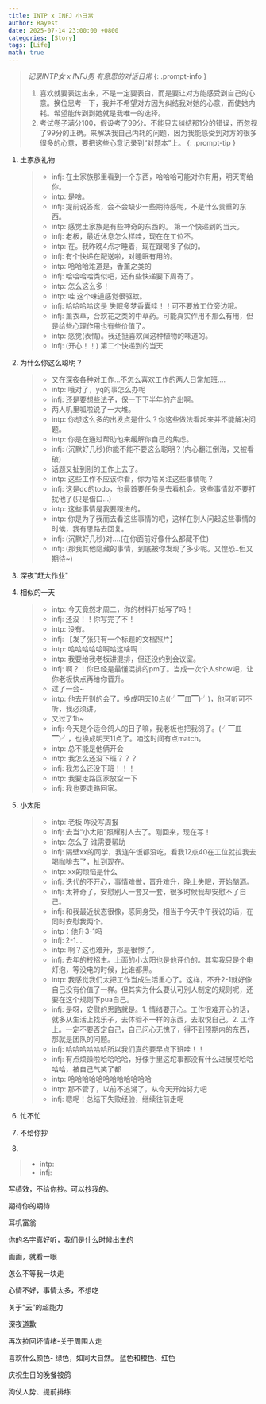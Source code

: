 ```yaml
---
title: INTP x INFJ 小日常
author: Rayest
date: 2025-07-14 23:00:00 +0800
categories: [Story]
tags: [Life]
math: true
---
```


> *记录INTP女 x INFJ男 有意思的对话日常*
{: .prompt-info }
>
> 1. 喜欢就要表达出来，不是一定要表白，而是要让对方能感受到自己的心意。换位思考一下，我并不希望对方因为纠结我对她的心意，而使她内耗。希望能传到到她就是我唯一的选择。
> 2. 考试卷子满分100，假设考了99分。不能只去纠结那1分的错误，而忽视了99分的正确。来解决我自己内耗的问题，因为我能感受到对方的很多很多的心意，要把这些心意记录到“对题本”上。
{: .prompt-tip }

1. 土家族礼物
    > - infj: 在土家族那里看到一个东西，哈哈哈可能对你有用，明天寄给你。
    > - intp: 是啥。
    > - infj: 提前说答案，会不会缺少一些期待感呢，不是什么贵重的东西。
    > - intp: 感觉土家族是有些神奇的东西的。
    > 第一个快递到的当天。
    > - infj: 老板，最近休息怎么样哇，现在在工位不。
    > - intp: 在。我昨晚4点才睡着，现在跟喝多了似的。
    > - infj: 有个快递在配送啦，对睡眠有用的。
    > - intp: 哈哈哈难道是，香薰之类的
    > - infj: 哈哈哈哈类似吧，还有些快递要下周寄了。
    > - intp: 怎么这么多！
    > - intp: 哇 这个味道感觉很驱蚊。
    > - infj: 哈哈哈哈这是 失眠多梦香囊哇！！可不要放工位旁边哦。
    > - infj: 薰衣草，合欢花之类的中草药。可能真实作用不那么有用，但是给些心理作用也有些价值了。
    > - intp: 感觉(表情)。我还挺喜欢闻这种植物的味道的。
    > - infj: (开心！！)
    > 第二个快递到的当天

2. 为什么你这么聪明？
    > - 又在深夜各种对工作...不怎么喜欢工作的两人日常加班....
    > - intp: 哦对了，yq的事怎么办呢
    > - infj: 还是要想些法子，保一下下半年的产出啊。
    > - 两人叽里呱啦说了一大堆。
    > - intp: 你想这么多的出发点是什么？你这些做法看起来并不能解决问题。
    > - intp: 你是在通过帮助他来缓解你自己的焦虑。
    > - infj: (沉默好几秒)你能不能不要这么聪明？(内心翻江倒海，又被看破)
    > - 话题又扯到别的工作上去了。
    > - intp: 这些工作不应该你看，你为啥关注这些事情呢？
    > - infj: 这是dc的todo，他最首要任务是去看机会。这些事情就不要打扰他了(只是借口...)
    > - intp: 这些事情是我要跟进的。
    > - intp: 你是为了我而去看这些事情的吧，这样在别人问起这些事情的时候，我有思路去回复。
    > - infj: (沉默好几秒)对....(在你面前好像什么都藏不住)
    > - infj: (那我其他隐藏的事情，到底被你发现了多少呢。又惶恐..但又期待~)

3. 深夜"赶大作业"

4. 相似的一天

    > - intp: 今天竟然才周二，你的材料开始写了吗！
    > - infj: 还没！！你写完了不！
    > - intp: 没有。
    > - infj: 【发了张只有一个标题的文档照片】
    > - intp: 哈哈哈哈哈啊哈这啥啊！
    > - intp: 我要给我老板讲混排，但还没约到会议室。
    > - infj: 啊？！你已经是最懂混排的pm了。当成一次个人show吧，让你老板快点再给你晋升。
    > - 过了一会~
    > - intp: 他去开别的会了。换成明天10点((╯▔皿▔)╯)，他可听可不听，我必须讲。
    > - 又过了1h~
    > - infj: 今天是个适合鸽人的日子嘛，我老板也把我鸽了。(╯▔皿▔)╯，也换成明天11点了。咱这时间有点match。
    > - intp: 总不能是他俩开会
    > - intp: 我怎么还没下班？？？
    > - infj: 我怎么还没下班！！！
    > - intp: 我要走路回家放空一下
    > - infj: 我也要走路回家。

5. 小太阳

    > - intp: 老板 咋没写周报
    > - infj: 去当“小太阳”照耀别人去了。刚回来，现在写！
    > - intp: 怎么了 谁需要帮助
    > - infj: 隔壁xx的同学，我连午饭都没吃，看我12点40在工位就拉我去喝咖啡去了，扯到现在。
    > - intp: xx的烦恼是什么
    > - infj: 迭代的不开心，事情难做，晋升难升，晚上失眠，开始酗酒。
    > - infj: 太神奇了，安慰别人一套又一套，很多时候我却安慰不了自己。
    > - infj: 和我最近状态很像，感同身受，相当于今天中午我说的话，在同时安慰我两个。
    > - intp：他升3-1吗
    > - infj: 2-1....
    > - intp: 啊？这也难升，那是很惨了。
    > - infj: 去年的校招生。上面的小太阳也是他评价的。其实我只是个电灯泡，等没电的时候，比谁都黑。
    > - intp: 我感觉我们太把工作当成生活重心了。这样，不升2-1就好像自己没有价值了一样。但其实为什么要认可别人制定的规则呢，还要在这个规则下pua自己。
    > - infj: 是呀，安慰的思路就是。1. 情绪要开心。工作很难开心的话，就多从生活上找乐子，去体验不一样的东西，去取悦自己。2. 工作上。一定不要否定自己，自己问心无愧了，得不到预期内的东西，那就是团队的问题。
    > - infj: 哈哈哈哈哈哈所以我们真的要早点下班哇！！
    > - infj: 有点烦躁啦哈哈哈哈，好像手里这坨事都没有什么进展哎哈哈哈哈，被自己气笑了都
    > - intp: 哈哈哈哈哈哈哈哈哈哈哈哈
    > - intp: 那不管了，以前不追溯了，从今天开始努力吧
    > - infj: 嗯呢！总结下失败经验，继续往前走呢

6. 忙不忙
7. 不给你抄
8. 

> - intp:
> - infj:

写绩效，不给你抄。可以抄我的。

期待你的期待

耳机富翁


你的名字真好听，我们是什么时候出生的

画画，就看一眼

怎么不等我一块走

心情不好，事情太多，不想吃

关于“云”的超能力

深夜道歉

再次拉回坏情绪-关于周围人走

喜欢什么颜色- 绿色，如同大自然。 蓝色和橙色、红色

庆祝生日的晚餐被鸽

狗仗人势、提前排练